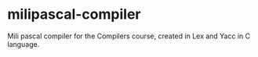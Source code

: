 # milipascal-compiler
Mili pascal compiler for the Compilers course, created in Lex and Yacc in C language.
